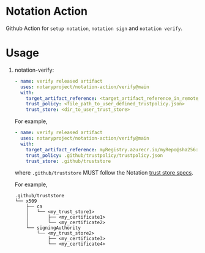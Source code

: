 # Notation Action
Github Action for `setup notation`, `notation sign` and `notation verify`.
# Usage
1. notation-verify:
    ```yaml
    - name: verify released artifact
      uses: notaryproject/notation-action/verify@main
      with:
        target_artifact_reference: <target_artifact_reference_in_remote_registry>
        trust_policy: <file_path_to_user_defined_trustpolicy.json>
        trust_store: <dir_to_user_trust_store>
    ```
   For example,
    ```yaml
    - name: verify released artifact
      uses: notaryproject/notation-action/verify@main
      with:
        target_artifact_reference: myRegistry.azurecr.io/myRepo@sha256:aaabbb
        trust_policy: .github/trustpolicy/trustpolicy.json
        trust_store: .github/truststore
    ```
    where `.github/truststore` MUST follow the Notation [trust store specs](https://github.com/notaryproject/notaryproject/blob/main/specs/trust-store-trust-policy.md#trust-store).
    
    For example,
    ```
    .github/truststore
    └── x509
        ├── ca
        │   └── <my_trust_store1>
        │       ├── <my_certificate1>
        │       └── <my_certificate2>
        └── signingAuthority
            └── <my_trust_store2>
                ├── <my_certificate3>
                └── <my_certificate4>
    ```